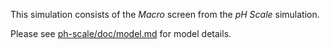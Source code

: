 This simulation consists of the _Macro_ screen from the _pH Scale_ simulation.

Please see [ph-scale/doc/model.md](https://github.com/phetsims/ph-scale/blob/master/doc/model.md) for model details.
